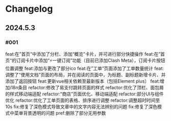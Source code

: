 # Changelog

## 2024.5.3
### #001
feat:在”首页“中添加了分栏、添加“概览”卡片，并可进行部分快捷操作
feat:在”首页“的订阅卡片中添加“⚡一键订阅”功能（目前已添加Clash Meta），订阅卡片按钮位置调整
feat:添加与更改了部分ico
feat:在”工单“页面添加了工单数量统计
feat:调整了“使用文档”页面的布局，并在阅读的页面中，为标题、副标题新增卡片、并添加了返回按钮
feat:更新vue相关依赖至最新版本（包括Element plus）
feat:增加i18n条目
refactor:修改了易支付跳转页面的样式
refactor:优化了顶栏、面包屑的样式移动端适配
refactor:“商店”页面优化、移动端适配
refactor:部分UI与组件优化
refactor:优化了工单页面的表格、排序进行调整
refactor:调整超时时间至10s
fix:修复了深色模式导致文章中的文字内容无法辨别的问题
fix:修复了深色模式中菜单背景透明的问题
pref:删除了部分无用参数